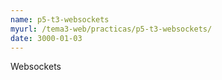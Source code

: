 ```yaml
---
name: p5-t3-websockets
myurl: /tema3-web/practicas/p5-t3-websockets/
date: 3000-01-03
---
```


Websockets
